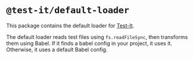 # `@test-it/default-loader`

This package contains the default loader for [Test-It](https://npm.im/test-it).

The default loader reads test files using `fs.readFileSync`, then transforms them using Babel.
If it finds a babel config in your project, it uses it.
Otherwise, it uses a default Babel config.
